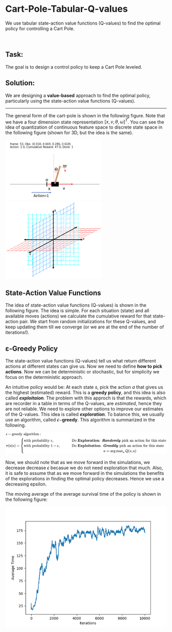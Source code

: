 # Cart-Pole-Tabular-Q-values
 We use tabular state-action value functions (Q-values) to find the optimal policy for controlling a Cart Pole.

<br />

## Task:

The goal is to design a control policy to keep a Cart Pole leveled.



## Solution:

We are designing a **value-based** approach to find the optimal policy, particularly using the state-action value functions (Q-values).

---

The general form of the cart-pole is shown in the following figure. Note that we have a four dimension state representation $[x, v, \theta, \omega]^T$. You can see the idea of quantization of continuous feature space to discrete state space in the following figure (shown for 3D, but the idea is the same).



<p float="left">
  <img src="/figs/CartPole_model.png" width="300" />
  <img src="/figs/quantization_3D.png" width="300" /> 
</p>



## State-Action Value Functions

The idea of state-action value functions (Q-values) is shown in the following figure. The idea is simple. For each situation (state) and all available moves (actions) we calculate the cumulative reward for that state-action pair. We start from random initializations for these Q-values, and keep updating them till we converge (or we are at the end of the number of iterations!).



## **ε**-Greedy Policy

The state-action value functions (Q-values) tell us what return different actions at different states can give us. Now we need to define **how to pick actions**. Now we can be deterministic or stochastic, but for simplicity we focus on the deterministic approach. 



An intuitive policy would be: At each state $s$, pick the action $a$ that gives us the highest (estimated) reward. This is a **greedy policy**, and this idea is also called ***exploitaion***. The problem with this approch is that the rewards, which are recorder in a table in terms of the Q-values, are *estimated*, hence they are not reliable. We need to explore other options to improve our estimates of the Q-values. This idea is called ***exploration***. To balance this, we usually use an algorithm, called $\epsilon-$**greedy**. This algorithm is summarized in the following.

<p float="left">
  <img src="/figs/epsilon_greedy.png" width="700" />
</p>

Now, we should note that as we move forward in the simulations, we decrease decrease $\epsilon$ becasue we do not need exploration that much. Also, it is safe to assume that as we move forward in the simulations the benefits of the explorations in finding the optimal policy decreases. Hence we use a decreasing epsilon.



The moving average of the average survival time of the policy is shown in the following figure:

<p float="left">
  <img src="/figs/reward_running_avg_CartPole_tabular_state_action_values.png" width="600" />
</p>

<br />
